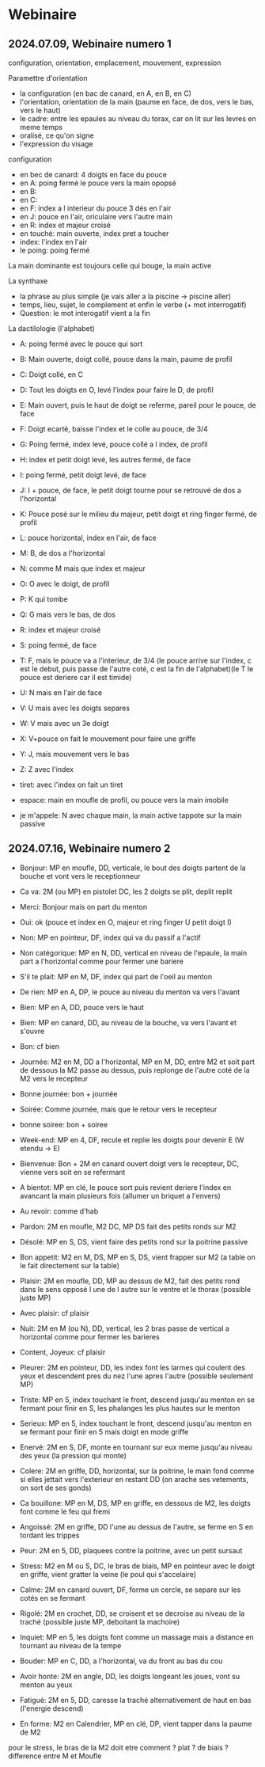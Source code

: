 # Webinaire

## 2024.07.09, Webinaire numero 1

configuration, orientation, emplacement, mouvement, expression

Paramettre d'orientation

- la configuration (en bac de canard, en A, en B, en C)
- l'orientation, orientation de la main (paume en face, de dos, vers le bas, vers le haut)
- le cadre: entre les epaules au niveau du torax, car on lit sur les levres en meme temps
- oralisé, ce qu'on signe
- l'expression du visage

configuration
- en bec de canard: 4 doigts en face du pouce
- en A: poing fermé le pouce vers la main opopsé
- en B:
- en C:
- en F: index a l interieur du pouce 3 dés en l'air
- en J: pouce en l'air, oriculaire vers l'autre main
- en R: index et majeur croisé
- en touché: main ouverte, index pret a toucher
- index: l'index en l'air
- le poing: poing fermé

La main dominante est toujours celle qui bouge, la main active

La synthaxe
- la phrase au plus simple (je vais aller a la piscine -> piscine aller)
- temps, lieu, sujet, le complement et enfin le verbe (+ mot interrogatif)
- Question: le mot interogatif vient a la fin

La dactilologie (l'alphabet)
- A: poing fermé avec le pouce qui sort
- B: Main ouverte, doigt collé, pouce dans la main, paume de profil
- C: Doigt collé, en C
- D: Tout les doigts en O, levé l'index pour faire le D, de profil
- E: Main ouvert, puis le haut de doigt se referme, pareil pour le pouce, de face
- F: Doigt ecarté, baisse l'index et le colle au pouce, de 3/4
- G: Poing fermé, index levé, pouce collé a l index, de profil
- H: index et petit doigt levé, les autres fermé, de face
- I: poing fermé, petit doigt levé, de face
- J: I + pouce, de face, le petit doigt tourne pour se retrouvé de dos a l'horizontal
- K: Pouce posé sur le milieu du majeur, petit doigt et ring finger fermé, de profil
- L: pouce horizontal, index en l'air, de face
- M: B, de dos a l'horizontal
- N: comme M mais que index et majeur
- O: O avec le doigt, de profil
- P: K qui tombe
- Q: G mais vers le bas, de dos
- R: index et majeur croisé
- S: poing fermé, de face
- T: F, mais le pouce va a l'interieur, de 3/4 (le pouce arrive sur l'index, c est le debut, puis passe de l'autre coté, c est la fin de l'alphabet)(le T le pouce est deriere car il est timide)
- U: N mais en l'air de face
- V: U mais avec les doigts separes
- W: V mais avec un 3e doigt
- X: V+pouce on fait le mouvement pour faire une griffe
- Y: J, mais mouvement vers le bas
- Z: Z avec l'index
- tiret: avec l'index on fait un tiret
- espace: main en moufle de profil, ou pouce vers la main imobile

- je m'appele: N avec chaque main, la main active tappote sur la main passive

## 2024.07.16, Webinaire numero 2

- Bonjour: MP en moufle, DD, verticale, le bout des doigts partent de la bouche et vont vers le receptionneur
- Ca va: 2M (ou MP) en pistolet DC, les 2 doigts se plit, deplit replit
- Merci: Bonjour mais on part du menton
- Oui: ok (pouce et index en O, majeur et ring finger U petit doigt I)
- Non: MP en pointeur, DF, index qui va du passif a l'actif
- Non catégorique: MP en N, DD, vertical en niveau de l'epaule, la main part a l'horizontal comme pour fermer une bariere
- S'il te plait: MP en M, DF, index qui part de l'oeil au menton
- De rien: MP en A, DP, le pouce au niveau du menton va vers l'avant
- Bien: MP en A, DD, pouce vers le haut
- Bien: MP en canard, DD, au niveau de la bouche, va vers l'avant et s'ouvre
- Bon: cf bien
- Journée: M2 en M, DD a l'horizontal, MP en M, DD, entre M2 et soit part de dessous la M2 passe au dessus, puis replonge de l'autre coté de la M2 vers le recepteur
- Bonne journée: bon + journée
- Soirée: Comme journée, mais que le retour vers le recepteur
- bonne soiree: bon + soiree
- Week-end: MP en 4, DF, recule et replie les doigts pour devenir E (W etendu -> E)
- Bienvenue: Bon + 2M en canard ouvert doigt vers le recepteur, DC, vienne vers soit en se refermant
- A bientot: MP en clé, le pouce sort puis revient deriere l'index en avancant la main plusieurs fois (allumer un briquet a l'envers)
- Au revoir: comme d'hab
- Pardon: 2M en moufle, M2 DC, MP DS fait des petits ronds sur M2
- Désolé: MP en S, DS, vient faire des petits rond sur la poitrine passive
- Bon appetit: M2 en M, DS, MP en S, DS, vient frapper sur M2 (a table on le fait directement sur la table)
- Plaisir: 2M en moufle, DD, MP au dessus de M2, fait des petits rond dans le sens opposé l une de l autre sur le ventre et le thorax (possible juste MP)
- Avec plaisir: cf plaisir
- Nuit: 2M en M (ou N), DD, vertical, les 2 bras passe de vertical a horizontal comme pour fermer les barieres

- Content, Joyeux: cf plaisir
- Pleurer: 2M en pointeur, DD, les index font les larmes qui coulent des yeux et descendent pres du nez l'une apres l'autre (possible seulement MP)
- Triste: MP en 5, index touchant le front, descend jusqu'au menton en se fermant pour finir en S, les phalanges les plus hautes sur le menton
- Serieux: MP en 5, index touchant le front, descend jusqu'au menton en se fermant pour finir en 5 mais doigt en mode griffe
- Enervé: 2M en S, DF, monte en tournant sur eux meme jusqu'au niveau des yeux (la pression qui monte)
- Colere: 2M en griffe, DD, horizontal, sur la poitrine, le main fond comme si elles jettait vers l'exterieur en restant DD (on arache ses vetements, on sort de ses gonds)
- Ca bouillone: MP en M, DS, MP en griffe, en dessous de M2, les doigts font comme le feu qui fremi
- Angoissé: 2M en griffe, DD l'une au dessus de l'autre, se ferme en S en tordant les trippes
- Peur: 2M en 5, DD, plaquees contre la poitrine, avec un petit sursaut
- Stress: M2 en M ou S, DC, le bras de biais, MP en pointeur avec le doigt en griffe, vient gratter la veine (le poul qui s'accelaire)
- Calme: 2M en canard ouvert, DF, forme un cercle, se separe sur les cotés en se fermant
- Rigolé: 2M en crochet, DD, se croisent et se decroise au niveau de la traché (possible juste MP, deboitant la machoire)
- Inquiet: MP en 5, les doigts font comme un massage mais a distance en tournant au niveau de la tempe
- Bouder: MP en C, DD, a l'horizontal, va du front au bas du cou
- Avoir honte: 2M en angle, DD, les doigts longeant les joues, vont su menton au yeux
- Fatigué: 2M en 5, DD, caresse la traché alternativement de haut en bas (l'energie descend)
- En forme: M2 en Calendrier, MP en clé, DP, vient tapper dans la paume de M2

pour le stress, le bras de la M2 doit etre comment ? plat ? de biais ?
difference entre M et Moufle
